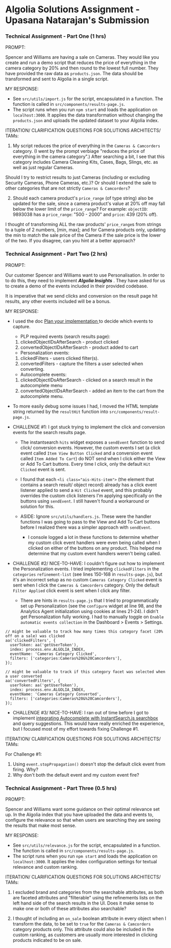 # Algolia Solutions Assignment - Upasana Natarajan's Submission

### Technical Assignment - Part One (1 hrs)

PROMPT:

Spencer and Williams are having a sale on Cameras. They would like you create and run a demo script that reduces the price of everything in the camera category by 20% and then round to the lowest full number. They have provided the raw data as `products.json`. The data should be transformed and sent to Algolia in a single script.

MY RESPONSE:

- See `src/utils/import.js` for the script, encapsulated in a function. The function is called in `src/components/results-page.js`.
- The script runs when you run `npm start` and loads the application on `localhost:3000`. It applies the data transformation without changing the `products.json` and uploads the updated dataset to your Algolia index.

ITERATION/ CLARIFICATION QUESTIONS FOR SOLUTIONS ARCHITECTS/ TAMs:

1. My script reduces the price of everything in the `Cameras & Camcorders` category. (I went by the prompt verbiage "reduces the price of everything in the camera category".) After searching a bit, I see that this category includes Camera Cleaning Kits, Cases, Bags, Slings, etc. as well as just regular Cameras.

Should I try to restrict results to just Cameras (including or excluding Security Cameras, Phone Cameras, etc.)? Or should I extend the sale to other categories that are not strictly `Cameras & Camcorders`?

2. Should each camera product's `price_range` (of type string) also be updated for the sale, since a camera product's value at 20% off may fall below the lower limit of the `price_range`? For example: `objectID`: 9893038 has a `price_range`: "500 - 2000" and `price`: 439 (20% off).

I thought of transforming ALL the raw products' `price_range`s from strings to a tuple of 2 numbers, [min, max]; and for Camera products only, updating the min to match the sale price of the Camera if the sale price is the lower of the two. If you disagree, can you hint at a better approach?

### Technical Assignment - Part Two (2 hrs)

PROMPT:

Our customer Spencer and Williams want to use Personalisation. In order to to do this, they need to implement **_Algolia Insights_** . They have asked for us to create a demo of the events included in their provided codebase.

It is imperative that we send clicks and conversion on the result page hit results, any other events included will be a bonus.

MY RESPONSE:

- I used the doc [Plan your implementation ](https://www.algolia.com/doc/guides/sending-events/guides/plan/) to decide which events to capture.

  - PLP required events (search results page):

  1. clickedObjectIDsAfterSearch - product clicked
  2. convertedObjectIDsAfterSearch - product added to cart

  - Personalization events:

  1. clickedFilters - users clicked filter(s).
  2. convertedFilters - capture the filters a user selected when converting.

  - Autocomplete events:

  1. clickedObjectIDsAfterSearch - clicked on a search result in the autocomplete menu
  2. convertedObjectIDsAfterSearch - added an item to the cart from the autocomplete menu.

- To more easily debug some issues I had, I moved the HTML template string returned by the `resultHit` function into `src/components/result-page.js`.

- CHALLENGE #1: I got stuck trying to implement the click and conversion events for the search results page.

  - The instantsearch `hits` widget exposes a `sendEvent` function to send click/ conversion events. However, the custom events I set (a click event called `Item View Button Clicked` and a conversion event called `Item Added To Cart`) do NOT send when I click either the View or Add To Cart buttons. Every time I click, only the default `Hit Clicked` event is sent.
  - I found that each `<li class="ais-Hits-item">` (the element that contains a search result/ object record) already has a click event listener applied to send a `Hit Clicked` event, and this probably overrides the custom click listeners I'm applying specifically on the buttons using `sendEvent`. I still haven't found a workaround or solution for this.

  - ASIDE: Ignore `src/utils/handlers.js`. These were the handler functions I was going to pass to the View and Add To Cart buttons before I realized there was a simpler approach with `sendEvent`.
    - I console logged a lot in these functions to determine whether my custom click event handlers were even being called when I clicked on either of the buttons on any product. This helped me determine that my custom event handlers weren't being called.

- CHALLENGE #2/ NICE-TO-HAVE: I couldn't figure out how to implement the Personalization events. I tried implementing `clickedFilters` in the `categories` `refinement-list` (see lines 150-168 in `results-page.js`), but it's an incorrect setup as no custom `Cameras Category Clicked` event is sent when I click the `Cameras & Camcorders` category. Only the default `Filter Applied` click event is sent when I click any filter.
  - There are hints in `results-page.js` that I tried to programmatically set up Personalization (see the `configure` widget at line 98, and the Analytics Agent initialization using cookies at lines 21-24). I didn't get Personalization fully working. I had to manually toggle on `Enable automatic events collection` in the Dashboard > Events > Settings.

```
// might be valuable to track how many times this category facet (20% off on a sale) was clicked
aa('clickedFilters', {
  userToken: aa('getUserToken'),
  index: process.env.ALGOLIA_INDEX,
  eventName: 'Cameras Category Clicked',
  filters: ['categories:Cameras%20&%20Camcorders'],
});

// might be valuable to track if this category facet was selected when a user converted
aa('convertedFilters', {
  userToken: aa('getUserToken'),
  index: process.env.ALGOLIA_INDEX,
  eventName: 'Cameras Category Converted',
  filters: ['categories:Cameras%20&%20Camcorders'],
});
```

- CHALLENGE #3/ NICE-TO-HAVE: I ran out of time before I got to implement [integrating Autocomplete with InstantSearch.js searchbox](https://www.algolia.com/doc/ui-libraries/autocomplete/integrations/with-instantsearch/) and query suggestions. This would have really enriched the experience, but I focused most of my effort towards fixing Challenge #1.

ITERATION/ CLARIFICATION QUESTIONS FOR SOLUTIONS ARCHITECTS/ TAMs:

For Challenge #1:

1. Using `event.stopPropagation()` doesn't stop the default click event from firing. Why?
2. Why don't both the default event and my custom event fire?

### Technical Assignment - Part Three (0.5 hrs)

PROMPT:

Spencer and Williams want some guidance on their optimal relevance set up. In the Algolia index that you have uploaded the data and events to, configure the relevance so that when users are searching they are seeing the results that make most sense.

MY RESPONSE:

- See `src/utils/relevance.js` for the script, encapsulated in a function. The function is called in `src/components/results-page.js`.
- The script runs when you run `npm start` and loads the application on `localhost:3000`. It applies the index configuration settings for textual relevance and custom ranking.

ITERATION/ CLARIFICATION QUESTIONS FOR SOLUTIONS ARCHITECTS/ TAMs:

1. I excluded brand and categories from the searchable attributes, as both are faceted attributes and "filterable" using the refinements lists on the left hand side of the search results in the UI. Does it make sense to make one or both of these attributes also searchable?

2. I thought of including an `on_sale` boolean attribute in every object when I transform the data, to be set to `true` for the `Cameras & Camcorders` category products only. This attribute could also be included in the custom ranking, as customers are usually more interested in clicking products indicated to be on sale.
